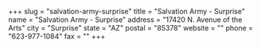 +++
slug = "salvation-army-surprise"
title = "Salvation Army - Surprise"
name = "Salvation Army - Surprise"
address = "17420 N. Avenue of the Arts"
city = "Surprise"
state = "AZ"
postal = "85378"
website = ""
phone = "623-977-1084"
fax = ""
+++
